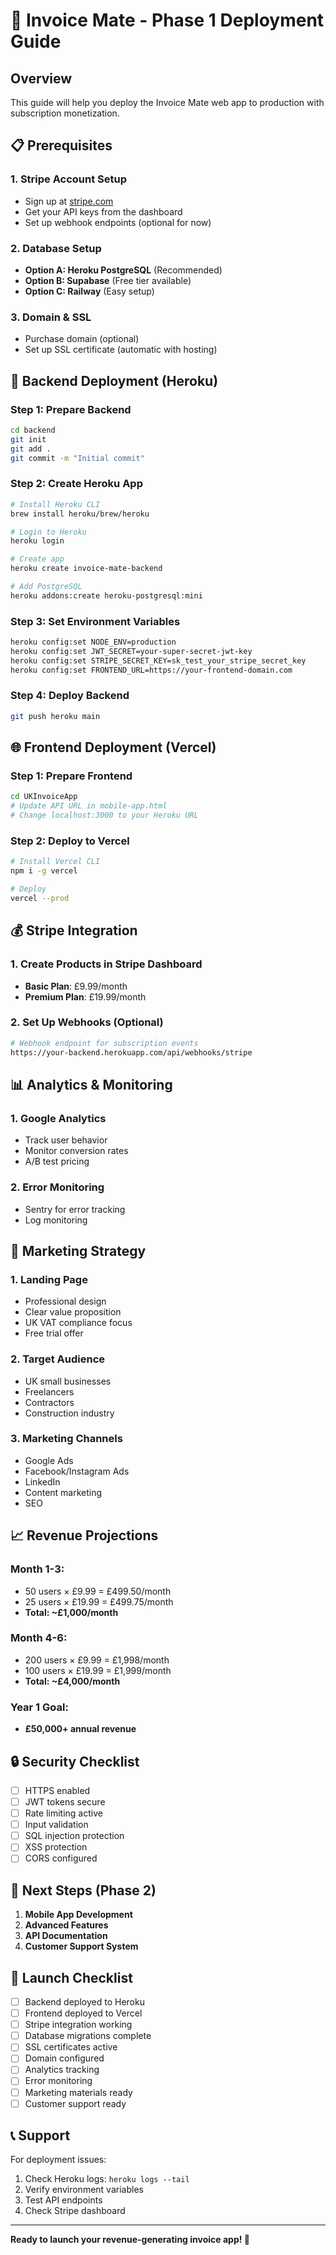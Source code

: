 # 🚀 Invoice Mate - Phase 1 Deployment Guide

## **Overview**
This guide will help you deploy the Invoice Mate web app to production with subscription monetization.

## **📋 Prerequisites**

### **1. Stripe Account Setup**
- Sign up at [stripe.com](https://stripe.com)
- Get your API keys from the dashboard
- Set up webhook endpoints (optional for now)

### **2. Database Setup**
- **Option A: Heroku PostgreSQL** (Recommended)
- **Option B: Supabase** (Free tier available)
- **Option C: Railway** (Easy setup)

### **3. Domain & SSL**
- Purchase domain (optional)
- Set up SSL certificate (automatic with hosting)

## **🔧 Backend Deployment (Heroku)**

### **Step 1: Prepare Backend**
```bash
cd backend
git init
git add .
git commit -m "Initial commit"
```

### **Step 2: Create Heroku App**
```bash
# Install Heroku CLI
brew install heroku/brew/heroku

# Login to Heroku
heroku login

# Create app
heroku create invoice-mate-backend

# Add PostgreSQL
heroku addons:create heroku-postgresql:mini
```

### **Step 3: Set Environment Variables**
```bash
heroku config:set NODE_ENV=production
heroku config:set JWT_SECRET=your-super-secret-jwt-key
heroku config:set STRIPE_SECRET_KEY=sk_test_your_stripe_secret_key
heroku config:set FRONTEND_URL=https://your-frontend-domain.com
```

### **Step 4: Deploy Backend**
```bash
git push heroku main
```

## **🌐 Frontend Deployment (Vercel)**

### **Step 1: Prepare Frontend**
```bash
cd UKInvoiceApp
# Update API URL in mobile-app.html
# Change localhost:3000 to your Heroku URL
```

### **Step 2: Deploy to Vercel**
```bash
# Install Vercel CLI
npm i -g vercel

# Deploy
vercel --prod
```

## **💰 Stripe Integration**

### **1. Create Products in Stripe Dashboard**
- **Basic Plan**: £9.99/month
- **Premium Plan**: £19.99/month

### **2. Set Up Webhooks** (Optional)
```bash
# Webhook endpoint for subscription events
https://your-backend.herokuapp.com/api/webhooks/stripe
```

## **📊 Analytics & Monitoring**

### **1. Google Analytics**
- Track user behavior
- Monitor conversion rates
- A/B test pricing

### **2. Error Monitoring**
- Sentry for error tracking
- Log monitoring

## **🎯 Marketing Strategy**

### **1. Landing Page**
- Professional design
- Clear value proposition
- UK VAT compliance focus
- Free trial offer

### **2. Target Audience**
- UK small businesses
- Freelancers
- Contractors
- Construction industry

### **3. Marketing Channels**
- Google Ads
- Facebook/Instagram Ads
- LinkedIn
- Content marketing
- SEO

## **📈 Revenue Projections**

### **Month 1-3:**
- 50 users × £9.99 = £499.50/month
- 25 users × £19.99 = £499.75/month
- **Total: ~£1,000/month**

### **Month 4-6:**
- 200 users × £9.99 = £1,998/month
- 100 users × £19.99 = £1,999/month
- **Total: ~£4,000/month**

### **Year 1 Goal:**
- **£50,000+ annual revenue**

## **🔒 Security Checklist**

- [ ] HTTPS enabled
- [ ] JWT tokens secure
- [ ] Rate limiting active
- [ ] Input validation
- [ ] SQL injection protection
- [ ] XSS protection
- [ ] CORS configured

## **📱 Next Steps (Phase 2)**

1. **Mobile App Development**
2. **Advanced Features**
3. **API Documentation**
4. **Customer Support System**

## **🎉 Launch Checklist**

- [ ] Backend deployed to Heroku
- [ ] Frontend deployed to Vercel
- [ ] Stripe integration working
- [ ] Database migrations complete
- [ ] SSL certificates active
- [ ] Domain configured
- [ ] Analytics tracking
- [ ] Error monitoring
- [ ] Marketing materials ready
- [ ] Customer support ready

## **📞 Support**

For deployment issues:
1. Check Heroku logs: `heroku logs --tail`
2. Verify environment variables
3. Test API endpoints
4. Check Stripe dashboard

---

**Ready to launch your revenue-generating invoice app! 🚀** 